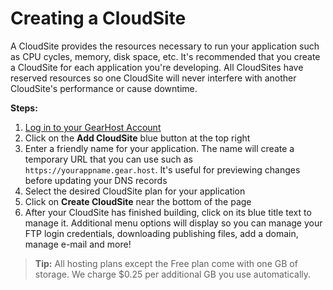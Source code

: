 # Creating a CloudSite
A CloudSite provides the resources necessary to run your application such as CPU cycles, memory, disk space, etc. It's recommended that you create a CloudSite for each application you're developing. All CloudSites have reserved resources so one CloudSite will never interfere with another CloudSite's performance or cause downtime.

**Steps:** 

  1. [Log in to your GearHost Account](https://my.gearhost.com/account/login)
  2. Click on the **Add CloudSite** blue button at the top right
  3. Enter a friendly name for your application. The name will create a temporary URL that you can use such as `https://yourappname.gear.host`. It's useful for previewing changes before updating your DNS records
  4. Select the desired CloudSite plan for your application
  5. Click on **Create CloudSite** near the bottom of the page
  6. After your CloudSite has finished building, click on its blue title text to manage it. Additional menu options will display so you can manage your FTP login credentials, downloading publishing files, add a domain, manage e-mail and more!

>**Tip:** All hosting plans except the Free plan come with one GB of storage. We charge $0.25 per additional GB you use automatically.
